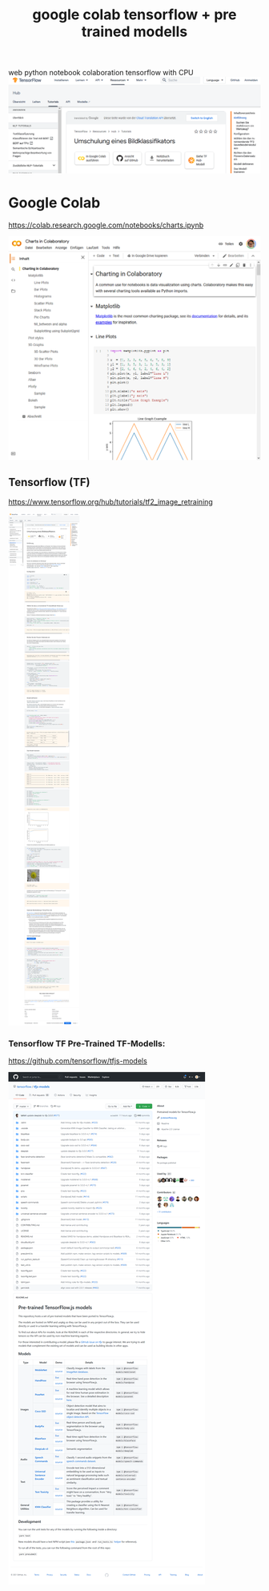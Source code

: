 ﻿---
layout: post
title:  google colab tensorflow + pre trained modells 
categories: [google, colab, tensorflowsorflow ]
tags:  [google, colab, tensorflowsorflow ]
---
web python notebook colaboration tensorflow with CPU 
![](../pic/Screenshot_2021-01-27%20Umschulung%20eines%20Bildklassifikators%20TensorFlow%20Hub-crop.png)

# Google Colab 

<https://colab.research.google.com/notebooks/charts.ipynb>

![](../pic/Screenshot_2021-01-27%20Google%20Colaboratory.png)

## Tensorflow (TF)

<https://www.tensorflow.org/hub/tutorials/tf2_image_retraining> 

![](../pic/Screenshot_2021-01-27%20Umschulung%20eines%20Bildklassifikators%20TensorFlow%20Hub.png)

### Tensorflow TF Pre-Trained TF-Modells: 

<https://github.com/tensorflow/tfjs-models>

![](../pic/Screenshot_2021-01-27%20tensorflow%20tfjs-models.png)
